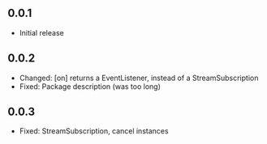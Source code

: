 ## 0.0.1

* Initial release

## 0.0.2

* Changed: [on] returns a EventListener, instead of a StreamSubscription
* Fixed: Package description (was too long)

## 0.0.3

* Fixed: StreamSubscription, cancel instances